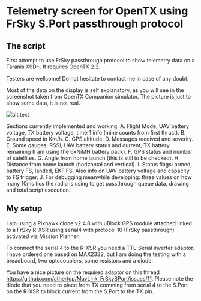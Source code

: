 # Telemetry screen for OpenTX using FrSky S.Port passthrough protocol

## The script

First attempt to use FrSky passthrough protocol to show telemetry data on a Taranis X9D+. It requires OpenTX 2.2.

Testers are wellcome! Do not hesitate to contact me in case of any doubt.

Most of the data on the display is self explanatory, as you will see in the screenshot taken from OpenTX Companion simulator. The picture is just to show some data, it is not real.

![alt text](https://github.com/jplopezll/OpenTX_FrSkySPort_passthrough_0.0.1-dev/blob/master/images/layoutv001.png "Telemetry screen layout.")

Sections currently implemented and working:
A. Flight Mode, UAV battery voltage, TX battery voltage, timer1 info (mine counts from first thrust).
B. Ground speed in Km/h.
C. GPS altitude.
D. Messages received and severity.
E. Some gauges: RSSI, UAV battery status and current, TX battery remaining (I am using the 6xNiMH battery pack).
F. GPS status and number of satellites.
G. Angle from home launch (this is still to be checked).
H. Distance from home launch (horizontal and vertical).
I. Status flags: armed, battery FS, landed, EKF FS. Also info on UAV battery voltage and capacity to FS trigger.
J. For debugging meanwhile developing: three values on how many 10ms tics the radio is using to get passthrough queue data, drawing and total script execution.

## My setup

I am using a Pixhawk clone v2.4.8 with uBlock GPS module attached linked to a FrSky R-XSR using serial4 with protocol 10 (FrSky passthrough) activated via Mission Planner.

To connect the serial 4 to the R-XSR you need a TTL-Serial inverter adaptor. I have ordered one based on MAX2332, but I am doing the testing with a breadboard, two optocouplers, some resistors and a diode.

You have a nice picture on the required adaptor on this thread <https://github.com/athertop/MavLink_FrSkySPort/issues/11>. Please note the diode that you need to place from TX comming from serial 4 to the S.Port on the R-XSR to block current from the S.Port to the TX pin.